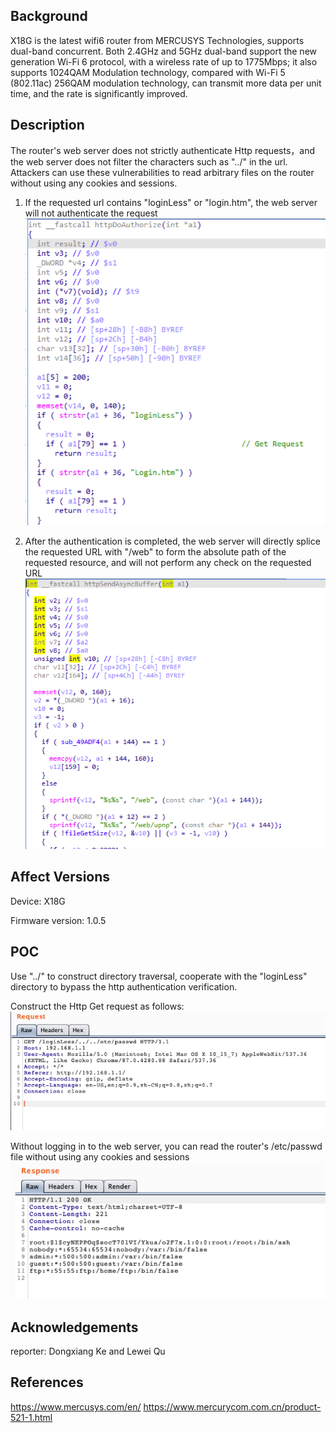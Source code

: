 ## Background

X18G is the latest wifi6 router from MERCUSYS Technologies, supports dual-band concurrent. Both 2.4GHz and 5GHz dual-band support the new generation Wi-Fi 6 protocol, with a wireless rate of up to 1775Mbps; it also supports 1024QAM Modulation technology, compared with Wi-Fi 5 (802.11ac) 256QAM modulation technology, can transmit more data per unit time, and the rate is significantly improved.

## Description

The router's web server does not strictly authenticate Http requests，and the web server does not filter the characters such as "../" in the url. Attackers can use these vulnerabilities to read arbitrary files on the router without using any cookies and sessions.

1. If the requested url contains "loginLess" or "login.htm", the web server will not authenticate the request
![avatar](./picture/http_auth.png)

2. After the authentication is completed, the web server will directly splice the requested URL with "/web" to form the absolute path of the requested resource, and will not perform any check on the requested URL
![avatar](./picture/http_send.png)

## Affect Versions

Device: X18G

Firmware version: 1.0.5


## POC
Use "../" to construct directory traversal, cooperate with the "loginLess" directory to bypass the http authentication verification.

Construct the Http Get request as follows:
![avatar](./picture/send_req.png)


Without logging in to the web server, you can read the router's /etc/passwd file without using any cookies and sessions
![avatar](./picture/get_resp.png)


## Acknowledgements
reporter: Dongxiang Ke and Lewei Qu

## References
https://www.mercusys.com/en/
https://www.mercurycom.com.cn/product-521-1.html